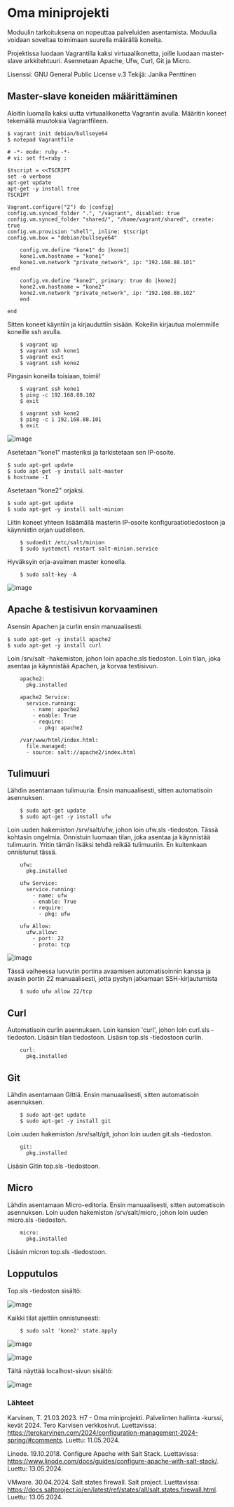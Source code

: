 # Oma miniprojekti

Moduulin tarkoituksena on nopeuttaa palveluiden asentamista. Moduulia voidaan soveltaa toimimaan suurella määrällä koneita.

Projektissa luodaan Vagrantilla kaksi virtuaalikonetta, joille luodaan master-slave arkkitehtuuri. Asennetaan Apache, Ufw, Curl, Git ja Micro. 

Lisenssi: GNU General Public License v.3
Tekijä: Janika Penttinen

## Master-slave koneiden määrittäminen

Aloitin luomalla kaksi uutta virtuaalikonetta Vagrantin avulla. Määritin koneet tekemällä muutoksia Vagrantfileen.

    $ vagrant init debian/bullseye64
    $ notepad Vagrantfile

    # -*- mode: ruby -*-
    # vi: set ft=ruby :

    $tscript = <<TSCRIPT
    set -o verbose
    apt-get update
    apt-get -y install tree
    TSCRIPT

    Vagrant.configure("2") do |config|
	config.vm.synced_folder ".", "/vagrant", disabled: true
	config.vm.synced_folder "shared/", "/home/vagrant/shared", create: true
	config.vm.provision "shell", inline: $tscript
	config.vm.box = "debian/bullseye64"

	    config.vm.define "kone1" do |kone1|
		kone1.vm.hostname = "kone1"
		kone1.vm.network "private_network", ip: "192.168.88.101"
	 end

	    config.vm.define "kone2", primary: true do |kone2|
		kone2.vm.hostname = "kone2"
		kone2.vm.network "private_network", ip: "192.168.88.102"
    	end
	
    end
Sitten koneet käyntiin ja kirjauduttiin sisään. Kokeilin kirjautua molemmille koneille ssh avulla.

        $ vagrant up
        $ vagrant ssh kone1
        $ vagrant exit
        $ vagrant ssh kone2
        
Pingasin koneilla toisiaan, toimii!

        $ vagrant ssh kone1
        $ ping -c 192.168.88.102
        $ exit

        $ vagrant ssh kone2
        $ ping -c 1 192.168.88.101
        $ exit

![image](https://github.com/bhd471/Palvelinten-hallinta/assets/148760837/06365af0-5754-4c5c-a3ff-08a8467460a1)

Asetetaan "kone1" masteriksi ja tarkistetaan sen IP-osoite.

    $ sudo apt-get update
    $ sudo apt-get -y install salt-master
    $ hostname -I

Asetetaan "kone2" orjaksi.

    $ sudo apt-get update
    $ sudo apt-get -y install salt-minion

Liitin koneet yhteen lisäämällä masterin IP-osoite konfiguraatiotiedostoon ja käynnistin orjan uudelleen.

        $ sudoedit /etc/salt/minion
        $ sudo systemctl restart salt-minion.service
    

Hyväksyin orja-avaimen master koneella.

        $ sudo salt-key -A

![image](https://github.com/bhd471/Palvelinten-hallinta/assets/148760837/89657170-6045-45f8-826f-7f8621574d4d)

## Apache & testisivun korvaaminen

Asensin Apachen ja curlin ensin manuaalisesti.

    $ sudo apt-get -y install apache2
    $ sudo apt-get -y install curl

Loin /srv/salt -hakemiston, johon loin apache.sls tiedoston. Loin tilan, joka asentaa ja käynnistää Apachen, ja korvaa testisivun.

        apache2:
          pkg.installed

        apache2 Service:
          service.running:
            - name: apache2
            - enable: True
            - require:
              - pkg: apache2
    
        /var/www/html/index.html:
          file.managed:
          - source: salt://apache2/index.html
    

## Tulimuuri

Lähdin asentamaan tulimuuria. Ensin manuaalisesti, sitten automatisoin asennuksen.

        $ sudo apt-get update
        $ sudo apt-get -y install ufw

Loin uuden hakemiston /srv/salt/ufw, johon loin ufw.sls -tiedoston. 
Tässä kohtasin ongelmia. Onnistuin luomaan tilan, joka asentaa ja käynnistää tulimuurin. Yritin tämän lisäksi tehdä reikää tulimuuriin. En kuitenkaan onnistunut tässä.

        ufw:
          pkg.installed

        ufw Service:
          service.running:
            - name: ufw
            - enable: True
            - require:
              - pkg: ufw

        ufw Allow:
          ufw.allow:
            - port: 22
            - proto: tcp

![image](https://github.com/bhd471/Palvelinten-hallinta/assets/148760837/a601a386-f7f5-4c00-9081-e78310013f62)

Tässä vaiheessa luovutin portina avaamisen automatisoinnin kanssa ja avasin portin 22 manuaalisesti, jotta pystyn jatkamaan SSH-kirjautumista

        $ sudo ufw allow 22/tcp

## Curl

Automatisoin curlin asennuksen.
Loin kansion 'curl', johon loin curl.sls -tiedoston. Lisäsin tilan tiedostoon. Lisäsin top.sls -tiedostoon curlin.

        curl:
          pkg.installed



## Git

Lähdin asentamaan Gittiä. Ensin manuaalisesti, sitten automatisoin asennuksen. 

        $ sudo apt-get update
        $ sudo apt-get -y install git
        

Loin uuden hakemiston /srv/salt/git, johon loin uuden git.sls -tiedoston. 

        git:
          pkg.installed

Lisäsin Gitin top.sls -tiedostoon. 


## Micro

Lähdin asentamaan Micro-editoria. Ensin manuaalisesti, sitten automatisoin asennuksen. Loin uuden hakemiston /srv/salt/micro, johon loin uuden micro.sls -tiedoston. 

        micro:
          pkg.installed
Lisäsin micron top.sls -tiedostoon. 
        
## Lopputulos

Top.sls -tiedoston sisältö:

![image](https://github.com/bhd471/Palvelinten-hallinta/assets/148760837/03d0890e-c797-4de4-b2ed-d8c5e8f81275)

Kaikki tilat ajettiin onnistuneesti:

        $ sudo salt 'kone2' state.apply

![image](https://github.com/bhd471/Palvelinten-hallinta/assets/148760837/07658458-dc97-4375-83fe-2bb2aa325e03)


![image](https://github.com/bhd471/Palvelinten-hallinta/assets/148760837/44c315cf-2265-4329-8d47-6e390b8a3d32)

Tältä näyttää localhost-sivun sisältö:

![image](https://github.com/bhd471/Palvelinten-hallinta/assets/148760837/55fd73cf-f82e-44c2-91bb-ce30ce62131e)

### Lähteet

Karvinen, T. 21.03.2023. H7 - Oma miniprojekti. Palvelinten hallinta -kurssi, kevät 2024. Tero Karvisen verkkosivut. Luettavissa: https://terokarvinen.com/2024/configuration-management-2024-spring/#comments. Luettu: 11.05.2024.

Linode. 19.10.2018. Configure Apache with Salt Stack. Luettavissa: https://www.linode.com/docs/guides/configure-apache-with-salt-stack/. Luettu: 13.05.2024.

VMware. 30.04.2024. Salt states firewall. Salt project. Luettavissa: https://docs.saltproject.io/en/latest/ref/states/all/salt.states.firewall.html. Luettu: 13.05.2024.
